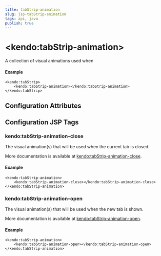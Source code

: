 ```yaml
---
title: tabStrip-animation
slug: jsp-tabStrip-animation
tags: api, java
publish: true
---
```


# \<kendo:tabStrip-animation\>

A collection of visual animations used when

#### Example
    <kendo:tabStrip>
        <kendo:tabStrip-animation></kendo:tabStrip-animation>
    </kendo:tabStrip>

## Configuration Attributes


##  Configuration JSP Tags

### kendo:tabStrip-animation-close

The visual animation(s) that will be used when the current tab is closed.

More documentation is available at [kendo:tabStrip-animation-close](tabstrip/animation-close).

#### Example

    <kendo:tabStrip-animation>
        <kendo:tabStrip-animation-close></kendo:tabStrip-animation-close>
    </kendo:tabStrip-animation>

### kendo:tabStrip-animation-open

The visual animation(s) that will be used when the new tab is shown.

More documentation is available at [kendo:tabStrip-animation-open](tabstrip/animation-open).

#### Example

    <kendo:tabStrip-animation>
        <kendo:tabStrip-animation-open></kendo:tabStrip-animation-open>
    </kendo:tabStrip-animation>


